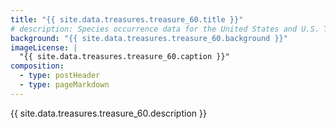 ```yaml
---
title: "{{ site.data.treasures.treasure_60.title }}"
# description: Species occurrence data for the United States and U.S. Territories.
background: "{{ site.data.treasures.treasure_60.background }}"
imageLicense: |
  "{{ site.data.treasures.treasure_60.caption }}"
composition:
  - type: postHeader
  - type: pageMarkdown
---
```


{{ site.data.treasures.treasure_60.description }}